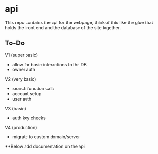 # api

This repo contains the api for the webpage, think of this like the glue that holds the front end and the database of the site together.

## To-Do

V1 (super basic)
- allow for basic interactions to the DB
- owner auth

V2 (very basic)
- search function calls
- account setup
- user auth

V3 (basic)
- auth key checks

V4 (production)
- migrate to custom domain/server

**Below add documentation on the api